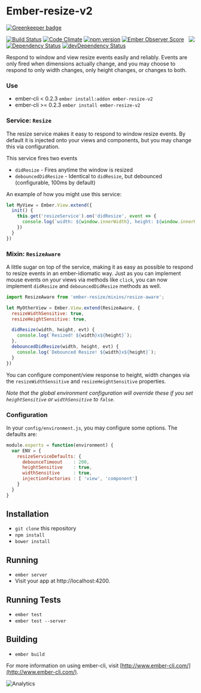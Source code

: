 # Ember-resize-v2

[![Greenkeeper badge](https://badges.greenkeeper.io/mike-north/ember-resize.svg)](https://greenkeeper.io/)

<img align="right" src="http://i59.tinypic.com/fadijn.png">

[![Build Status](https://travis-ci.org/mike-north/ember-resize.svg?branch=master)](https://travis-ci.org/mike-north/ember-resize)
[![Code Climate](https://codeclimate.com/github/mike-north/ember-resize/badges/gpa.svg)](https://codeclimate.com/github/mike-north/ember-resize)
[![npm version](https://badge.fury.io/js/ember-resize.svg)](http://badge.fury.io/js/ember-resize)
[![Ember Observer Score](http://emberobserver.com/badges/ember-resize.svg)](http://emberobserver.com/addons/ember-resize)
[![Dependency Status](https://david-dm.org/mike-north/ember-resize.svg)](https://david-dm.org/mike-north/ember-resize)
[![devDependency Status](https://david-dm.org/mike-north/ember-resize/dev-status.svg)](https://david-dm.org/mike-north/ember-resize#info=devDependencies)

Respond to window and view resize events easily and reliably. Events are only fired when dimensions actually change, and you may choose to respond to only width changes, only height changes, or changes to both.

### Use

* ember-cli < 0.2.3 `ember install:addon ember-resize-v2`
* ember-cli >= 0.2.3 `ember install ember-resize-v2`


### Service: `Resize`

The resize service makes it easy to respond to window resize events. By default it is injected onto your views and components, but you may change this via configuration.

This service fires two events
* `didResize` - Fires anytime the window is resized
* `debouncedDidResize` - Identical to `didResize`, but debounced (configurable, 100ms by default)

An example of how you might use this service:

```js
let MyView = Ember.View.extend({
  init() {
    this.get('resizeService').on('didResize', event => {
      console.log(`width: ${window.innerWidth}, height: ${window.innerHeight}`);
    })
  }
})
```

### Mixin: `ResizeAware`

A little sugar on top of the service, making it as easy as possible to respond to resize events in an ember-idiomatic way. Just as you can implement mouse events on your views via methods like `click`, you can now implement `didResize` and `debouncedDidResize` methods as well.

```js
import ResizeAware from 'ember-resize/mixins/resize-aware';

let MyOtherView = Ember.View.extend(ResizeAware, {
  resizeWidthSensitive: true,
  resizeHeightSensitive: true,

  didResize(width, height, evt) {
    console.log(`Resized! ${width}x${height}`);
  },
  debouncedDidResize(width, height, evt) {
    console.log(`Debounced Resize! ${width}x${height}`);
  }
})
```

You can configure component/view response to height, width changes via the `resizeWidthSensitive` and `resizeHeightSensitive` properties.

*Note that the global environment configuration will override these if you set `heightSensitive` or `widthSensitive` to `false`.*

### Configuration

In your `config/environment.js`, you may configure some options. The defaults are:

```js
module.exports = function(environment) {
  var ENV = {
    resizeServiceDefaults: {
      debounceTimeout    : 200,
      heightSensitive    : true,
      widthSensitive     : true,
      injectionFactories : [ 'view', 'component']
    }
  }
}
```

## Installation

* `git clone` this repository
* `npm install`
* `bower install`

## Running

* `ember server`
* Visit your app at http://localhost:4200.

## Running Tests

* `ember test`
* `ember test --server`

## Building

* `ember build`

For more information on using ember-cli, visit [http://www.ember-cli.com/](http://www.ember-cli.com/).

![Analytics](https://ga-beacon.appspot.com/UA-66610985-1/mike-north/ember-resize/readme)
